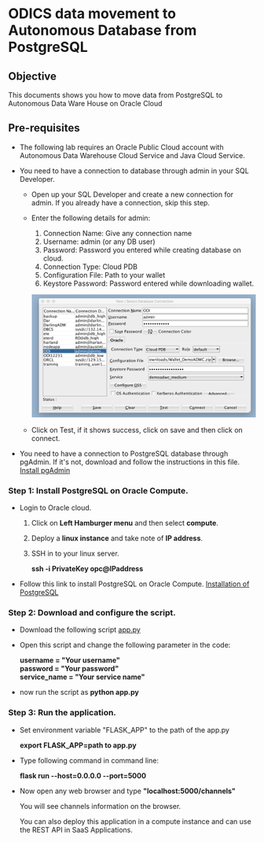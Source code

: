 # ODICS data movement to Autonomous Database from PostgreSQL

## Objective

This documents shows you how to move data from PostgreSQL to Autonomous Data Ware House on Oracle Cloud

## Pre-requisites

- The following lab requires an Oracle Public Cloud account with Autonomous Data Warehouse Cloud Service and Java Cloud Service.

- You need to have a connection to database through admin in your SQL Developer.

    - Open up your SQL Developer and create a new connection for admin. If you already have a connection, skip this step.

    - Enter the following details for admin:

        1.	Connection Name: Give any connection name
        2.	Username: admin (or any DB user)
        3.	Password: Password you entered while creating database on cloud.
        4.	Connection Type: Cloud PDB
        5.	Configuration File: Path to your wallet
        6.	Keystore Password: Password entered while downloading wallet.

        ![](Data/login.png)

    - Click on Test, if it shows success, click on save and then click on connect.

- You need to have a connection to PostgreSQL database through pgAdmin.
  If it's not, download and follow the instructions in this file. [Install pgAdmin](https://www.pgadmin.org/download/)

### **Step 1**: Install PostgreSQL on Oracle Compute.

- Login to Oracle cloud.

    1. Click on **Left Hamburger menu** and then select **compute**.

    2. Deploy a **linux instance** and take note of **IP address**.

    3. SSH in to your linux server.
    
          **ssh -i PrivateKey opc@IPaddress**

- Follow this link to install PostgreSQL on Oracle Compute. [Installation of PostgreSQL](https://www.postgresql.org/download/linux/redhat/)

### **Step 2**: Download and configure the script.

- Download the following script [app.py](app.py)

- Open this script and change the following parameter in the code:

    **username = "Your username"  
    password = "Your password"  
    service_name = "Your service name"**

- now run the script as **python app.py**


### **Step 3**: Run the application.

- Set environment variable "FLASK_APP" to the path of the app.py

  **export FLASK_APP=path to app.py**

- Type following command in command line:

  **flask run --host=0.0.0.0 --port=5000**

- Now open any web browser and type **"localhost:5000/channels"**

  You will see channels information on the browser.

  You can also deploy this application in a compute instance and can use the REST API in SaaS Applications.
